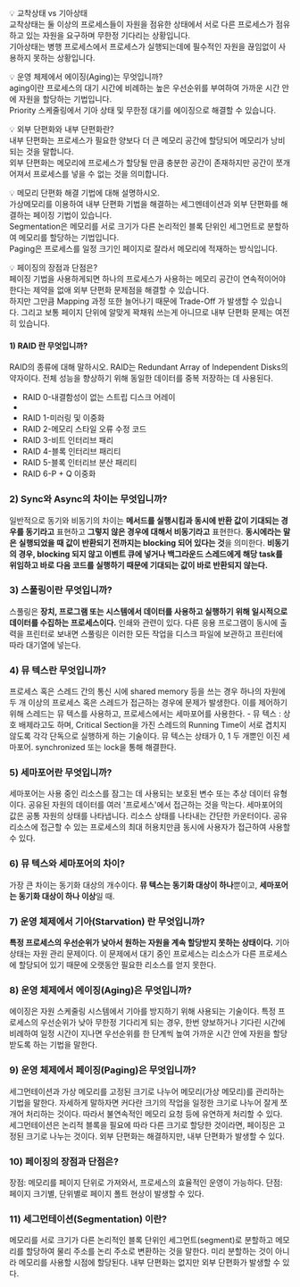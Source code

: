 💡 교착상태 vs 기아상태</br>
교착상태는 둘 이상의 프로세스들이 자원을 점유한 상태에서 서로 다른 프로세스가 점유하고 있는 자원을 요구하며 무한정 기다리는 상황입니다.</br>
기아상태는 병행 프로세스에서 프로세스가 실행되는데에 필수적인 자원을 끊임없이 사용하지 못하는 상황입니다.


💡 운영 체제에서 에이징(Aging)는 무엇입니까?</br>
aging이란 프로세스의 대기 시간에 비례하는 높은 우선순위를 부여하여 가까운 시간 안에 자원을 할당하는 기법입니다.</br>
Priority 스케줄링에서 기아 상태 및 무한정 대기를 에이징으로 해결할 수 있습니다.</br>


💡 외부 단편화와 내부 단편화란?</br>
내부 단편화는 프로세스가 필요한 양보다 더 큰 메모리 공간에 할당되어 메모리가 낭비되는 것을 말합니다.</br>
외부 단편화는 메모리에 프로세스가 할당될 만큼 충분한 공간이 존재하지만 공간이 쪼개어져서 프로세스를 넣을 수 없는 것을 의미합니다.</br>


💡 메모리 단편화 해결 기법에 대해 설명하시오.</br>
가상메모리를 이용하여 내부 단편화 기법을 해결하는 세그멘테이션과 외부 단편화를 해결하는 페이징 기법이 있습니다.</br>
Segmentation은 메모리를 서로 크기가 다른 논리적인 블록 단위인 세그먼트로 분할하여 메모리를 할당하는 기법입니다.</br>
Paging은 프로세스를 일정 크기인 페이지로 잘라서 메모리에 적재하는 방식입니다.</br>


💡 페이징의 장점과 단점은? </br>
페이징 기법을 사용하게되면 하나의 프로세스가 사용하는 메모리 공간이 연속적이어야 한다는 제약을 없애 외부 단편화 문제점을 해결할 수 있습니다.</br>
하지만 그만큼 Mapping 과정 또한 늘어나기 때문에 Trade-Off 가 발생할 수 있습니다. 그리고 보통 페이지 단위에 알맞게 꽉채워 쓰는게 아니므로 내부 단편화 문제는 여전히 있습니다.

#### 1) RAID 란 무엇입니까?

RAID의 종류에 대해 말하시오. RAID는 Redundant Array of Independent Disks의 약자이다. 전체 성능을 향상하기 위해 동일한 데이터를 중복 저장하는 데 사용된다.

- RAID 0-내결함성이 없는 스트립 디스크 어레이
- 
- RAID 1-미러링 및 이중화
- RAID 2-메모리 스타일 오류 수정 코드
- RAID 3-비트 인터리브 패리
- RAID 4-블록 인터리브 패리티
- RAID 5-블록 인터리브 분산 패리티
- RAID 6-P + Q 이중화

### 2) Sync와 Async의 차이는 무엇입니까?

일반적으로 동기와 비동기의 차이는 **메서드를 실행시킴과 동시에 반환 값이 기대되는 경우를 동기라고** 표현하고 **그렇지 않은 경우에 대해서 비동기라고** 표현한다.
**동시에라는 말은** **실행되었을 때 값이 반환되기 전까지는 blocking 되어 있다는 것**을 의미한다.
**비동기의 경우, blocking 되지 않고 이벤트 큐에 넣거나 백그라운드 스레드에게 해당 task를 위임하고 바로 다음 코드를 실행하기 때문에 기대되는 값이 바로 반환되지 않는다.**

### 3) 스풀링이란 무엇입니까?

스풀링은 **장치, 프로그램 또는 시스템에서 데이터를 사용하고 실행하기 위해 일시적으로 데이터를 수집하는 프로세스이다.**
인쇄와 관련이 있다. 다른 응용 프로그램이 동시에 출력을 프린터로 보내면 스풀링은 이러한 모든 작업을 디스크 파일에 보관하고 프린터에 따라 대기열에 넣는다.

### 4) 뮤 텍스란 무엇입니까?

프로세스 혹은 스레드 간의 통신 시에 shared memory 등을 쓰는 경우 하나의 자원에 두 개 이상의 프로세스 혹은 스레드가 접근하는 경우에 문제가 발생한다. 이를 제어하기 위해 스레드는 뮤 텍스를 사용하고, 프로세스에서는 세마포어를 사용한다.
\- 뮤 텍스 : 상호 배제라고도 하며, Critical Section을 가진 스레드의 Running Time이 서로 겹치지 않도록 각각 단독으로 실행하게 하는 기술이다. 뮤 텍스는 상태가 0, 1 두 개뿐인 이진 세마포어. synchronized 또는 lock을 통해 해결한다.

### 5) 세마포어란 무엇입니까?

세마포어는 사용 중인 리소스를 잠그는 데 사용되는 보호된 변수 또는 추상 데이터 유형이다. 공유된 자원의 데이터를 여러 '프로세스'에서 접근하는 것을 막는다. 세마포어의 값은 공통 자원의 상태를 나타냅니다. 리소스 상태를 나타내는 간단한 카운터이다. 공유 리소스에 접근할 수 있는 프로세스의 최대 허용치만큼 동시에 사용자가 접근하여 사용할 수 있다.

### 6) 뮤 텍스와 세마포어의 차이?

가장 큰 차이는 동기화 대상의 개수이다. **뮤 텍스는 동기화 대상이 하나**뿐이고, **세마포어는 동기화 대상이 하나 이상**일 때.

### 7) 운영 체제에서 기아(Starvation) 란 무엇입니까?

**특정 프로세스의 우선순위가 낮아서 원하는 자원을 계속 할당받지 못하는 상태이다.**
기아상태는 자원 관리 문제이다. 이 문제에서 대기 중인 프로세스는 리소스가 다른 프로세스에 할당되어 있기 때문에 오랫동안 필요한 리소스를 얻지 못한다.

### 8) 운영 체제에서 에이징(Aging)은 무엇입니까?

에이징은 자원 스케줄링 시스템에서 기아를 방지하기 위해 사용되는 기술이다. 특정 프로세스의 우선순위가 낮아 무한정 기다리게 되는 경우, 한번 양보하거나 기다린 시간에 비례하여 일정 시간이 지나면 우선순위를 한 단계씩 높여 가까운 시간 안에 자원을 할당받도록 하는 기법을 말한다.

### 9) 운영 체제에서 페이징(Paging)은 무엇입니까?

세그먼테이션과 가상 메모리를 고정된 크기로 나누어 메모리(가상 메모리)를 관리하는 기법을 말한다.
자세하게 말하자면 커다란 크기의 작업을 일정한 크기로 나누어 잘게 쪼개어 처리하는 것이다. 따라서 불연속적인 메모리 요청 등에 유연하게 처리할 수 있다.
세그먼테이션은 논리적 블록을 필요에 따라 다른 크기로 할당한 것이라면, 페이징은 고정된 크기로 나누는 것이다. 외부 단편화는 해결하지만, 내부 단편화가 발생할 수 있다.

### 10) 페이징의 장점과 단점은?

장점: 메모리를 페이지 단위로 가져와서, 프로세스의 효율적인 운영이 가능하다.
단점: 페이지 크기별, 단위별로 페이지 폴트 현상이 발생할 수 있다.

### 11) 세그먼테이션(Segmentation) 이란?

메모리를 서로 크기가 다른 논리적인 블록 단위인 세그먼트(segment)로 분할하고 메모리를 할당하여 물리 주소를 논리 주소로 변환하는 것을 말한다. 미리 분할하는 것이 아니라 메모리를 사용할 시점에 할당된다. 내부 단편화는 없지만 외부 단편화가 발생할 수 있다.
